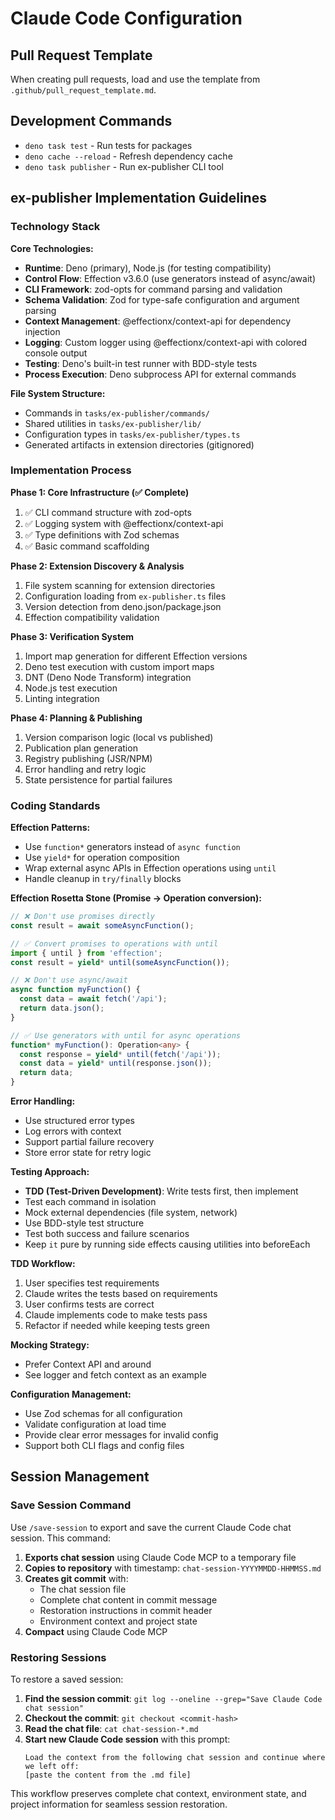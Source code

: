 # Claude Code Configuration

## Pull Request Template

When creating pull requests, load and use the template from
`.github/pull_request_template.md`.

## Development Commands

- `deno task test` - Run tests for packages
- `deno cache --reload` - Refresh dependency cache
- `deno task publisher` - Run ex-publisher CLI tool

## ex-publisher Implementation Guidelines

### Technology Stack

**Core Technologies:**

- **Runtime**: Deno (primary), Node.js (for testing compatibility)
- **Control Flow**: Effection v3.6.0 (use generators instead of async/await)
- **CLI Framework**: zod-opts for command parsing and validation
- **Schema Validation**: Zod for type-safe configuration and argument parsing
- **Context Management**: @effectionx/context-api for dependency injection
- **Logging**: Custom logger using @effectionx/context-api with colored console
  output
- **Testing**: Deno's built-in test runner with BDD-style tests
- **Process Execution**: Deno subprocess API for external commands

**File System Structure:**

- Commands in `tasks/ex-publisher/commands/`
- Shared utilities in `tasks/ex-publisher/lib/`
- Configuration types in `tasks/ex-publisher/types.ts`
- Generated artifacts in extension directories (gitignored)

### Implementation Process

**Phase 1: Core Infrastructure (✅ Complete)**

1. ✅ CLI command structure with zod-opts
2. ✅ Logging system with @effectionx/context-api
3. ✅ Type definitions with Zod schemas
4. ✅ Basic command scaffolding

**Phase 2: Extension Discovery & Analysis**

1. File system scanning for extension directories
2. Configuration loading from `ex-publisher.ts` files
3. Version detection from deno.json/package.json
4. Effection compatibility validation

**Phase 3: Verification System**

1. Import map generation for different Effection versions
2. Deno test execution with custom import maps
3. DNT (Deno Node Transform) integration
4. Node.js test execution
5. Linting integration

**Phase 4: Planning & Publishing**

1. Version comparison logic (local vs published)
2. Publication plan generation
3. Registry publishing (JSR/NPM)
4. Error handling and retry logic
5. State persistence for partial failures

### Coding Standards

**Effection Patterns:**

- Use `function*` generators instead of `async function`
- Use `yield*` for operation composition
- Wrap external async APIs in Effection operations using `until`
- Handle cleanup in `try/finally` blocks

**Effection Rosetta Stone (Promise → Operation conversion):**

```typescript
// ❌ Don't use promises directly
const result = await someAsyncFunction();

// ✅ Convert promises to operations with until
import { until } from 'effection';
const result = yield* until(someAsyncFunction());

// ❌ Don't use async/await
async function myFunction() {
  const data = await fetch('/api');
  return data.json();
}

// ✅ Use generators with until for async operations
function* myFunction(): Operation<any> {
  const response = yield* until(fetch('/api'));
  const data = yield* until(response.json());
  return data;
}
```

**Error Handling:**

- Use structured error types
- Log errors with context
- Support partial failure recovery
- Store error state for retry logic

**Testing Approach:**

- **TDD (Test-Driven Development)**: Write tests first, then implement
- Test each command in isolation
- Mock external dependencies (file system, network)
- Use BDD-style test structure
- Test both success and failure scenarios
- Keep `it` pure by running side effects causing utilities into beforeEach

**TDD Workflow:**

1. User specifies test requirements
2. Claude writes the tests based on requirements
3. User confirms tests are correct
4. Claude implements code to make tests pass
5. Refactor if needed while keeping tests green

**Mocking Strategy:**

- Prefer Context API and around
- See logger and fetch context as an example

**Configuration Management:**

- Use Zod schemas for all configuration
- Validate configuration at load time
- Provide clear error messages for invalid config
- Support both CLI flags and config files

## Session Management

### Save Session Command

Use `/save-session` to export and save the current Claude Code chat session.
This command:

1. **Exports chat session** using Claude Code MCP to a temporary file
2. **Copies to repository** with timestamp: `chat-session-YYYYMMDD-HHMMSS.md`
3. **Creates git commit** with:
   - The chat session file
   - Complete chat content in commit message
   - Restoration instructions in commit header
   - Environment context and project state
4. **Compact** using Claude Code MCP

### Restoring Sessions

To restore a saved session:

1. **Find the session commit**:
   `git log --oneline --grep="Save Claude Code chat session"`
2. **Checkout the commit**: `git checkout <commit-hash>`
3. **Read the chat file**: `cat chat-session-*.md`
4. **Start new Claude Code session** with this prompt:
   ```
   Load the context from the following chat session and continue where we left off: 
   [paste the content from the .md file]
   ```

This workflow preserves complete chat context, environment state, and project
information for seamless session restoration.
